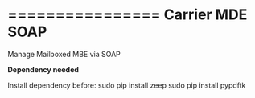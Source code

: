 ================
Carrier MDE SOAP
================

Manage Mailboxed MBE via SOAP

**Dependency needed**

Install dependency before:
sudo pip install zeep
sudo pip install pypdftk
